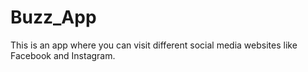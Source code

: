 # Buzz_App
This is an app where you can visit different social media websites like Facebook and Instagram.
